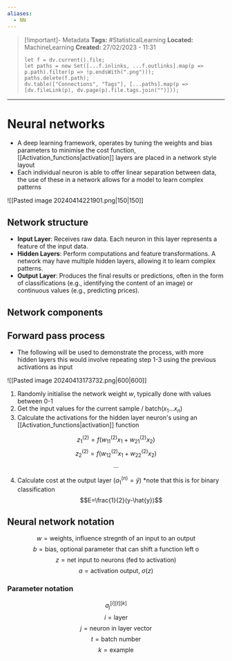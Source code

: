 ```yaml
---
aliases:
  - NN
---
```


> [!important]- Metadata
> **Tags:** #StatisticalLearning 
> **Located:** MachineLearning
> **Created:** 27/02/2023 - 11:31
> ```dataviewjs
> let f = dv.current().file;
> let paths = new Set([...f.inlinks, ...f.outlinks].map(p => p.path).filter(p => !p.endsWith(".png")));
> paths.delete(f.path);
> dv.table(["Connections", "Tags"], [...paths].map(p => [dv.fileLink(p), dv.page(p).file.tags.join("")]));
> ```

___
# Neural networks

- A deep learning framework, operates by tuning the weights and bias parameters to minimise the cost function, [[Activation_functions|activation]] layers are placed in a network style layout
- Each individual neuron is able to offer linear separation between data, the use of these in a network allows for a model to learn complex patterns

![[Pasted image 20240414221901.png|150|150]]

## Network structure
-  **Input Layer**: Receives raw data. Each neuron in this layer represents a feature of the input data.
-  **Hidden Layers**: Perform computations and feature transformations. A network may have multiple hidden layers, allowing it to learn complex patterns.
-  **Output Layer**: Produces the final results or predictions, often in the form of classifications (e.g., identifying the content of an image) or continuous values (e.g., predicting prices).

## Network components 


## Forward pass process
- The following will be used to demonstrate the process, with more hidden layers this would involve repeating step 1-3 using the previous activations as input

![[Pasted image 20240413173732.png|600|600]]

1.  Randomly initialise the network weight $w$, typically done with values between 0-1
2. Get the input values for the current sample / batch($x_{1}\dots x_{n}$)
3. Calculate the activations for the hidden layer neuron's using an [[Activation_functions|activation]] function

$$z^{(2)}_1 = f(w^{(2)}_{11} x_1 + w^{(2)}_{21} x_2)$$
$$z^{(2)}_2 = f(w^{(2)}_{12} x_1 + w^{(2)}_{22} x_2)$$
$$\dots$$

4. Calculate cost at the output layer ($a^{(n)}_{1}=\hat{y}$) \*note that this is for binary classification
$$E=\frac{1}{2}(y-\hat{y})$$



## Neural network notation

$$w=\text{weights, influence stregnth of an input to an output}$$
$$b=\text{bias, optional parameter that can shift a function left o}$$
$$z=\text{net input to neurons (fed to activation)}$$
$$a=\text{activation output, }\sigma(z) \text{ }$$

### Parameter notation

 $$a_{j}^{[i][t][k]}$$
$$i=\text{layer}$$
$$j=\text{neuron in layer vector}$$
$$t=\text{batch number}$$
$$k=\text{example}$$
